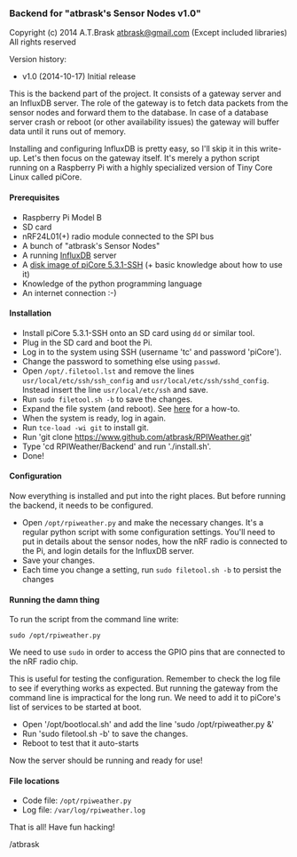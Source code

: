 ### Backend for "atbrask's Sensor Nodes v1.0"
Copyright (c) 2014 A.T.Brask <atbrask@gmail.com> (Except included libraries)
All rights reserved

Version history:
* v1.0 (2014-10-17) Initial release

This is the backend part of the project. It consists of a gateway server and
an InfluxDB server. The role of the gateway is to fetch data packets from the
sensor nodes and forward them to the database. In case of a database server
crash or reboot (or other availability issues) the gateway will buffer data
until it runs out of memory.

Installing and configuring InfluxDB is pretty easy, so I'll skip it in this
write-up. Let's then focus on the gateway itself. It's merely a python script
running on a Raspberry Pi with a highly specialized version of Tiny Core Linux
called piCore.

#### Prerequisites
* Raspberry Pi Model B
* SD card
* nRF24L01(+) radio module connected to the SPI bus
* A bunch of "atbrask's Sensor Nodes"
* A running [InfluxDB](http://influxdb.com) server
* A [disk image of piCore 5.3.1-SSH](http://tinycorelinux.net/5.x/armv6/releases/5.3/piCore-5.3.1-SSH.zip) (+ basic knowledge about how to use it)
* Knowledge of the python programming language
* An internet connection :-)

#### Installation
* Install piCore 5.3.1-SSH onto an SD card using `dd` or similar tool.
* Plug in the SD card and boot the Pi.
* Log in to the system using SSH (username 'tc' and password 'piCore').
* Change the password to something else using `passwd`.
* Open `/opt/.filetool.lst` and remove the lines `usr/local/etc/ssh/ssh_config` and `usr/local/etc/ssh/sshd_config`. Instead insert the line `usr/local/etc/ssh` and save.
* Run `sudo filetool.sh -b` to save the changes.
* Expand the file system (and reboot). See [here](http://www.maketecheasier.com/review-of-picore/) for a how-to.
* When the system is ready, log in again.
* Run `tce-load -wi git` to install git.
* Run 'git clone https://www.github.com/atbrask/RPIWeather.git'
* Type 'cd RPIWeather/Backend' and run './install.sh'.
* Done!

#### Configuration
Now everything is installed and put into the right places. But before running 
the backend, it needs to be configured. 

* Open `/opt/rpiweather.py` and make the necessary changes. It's a regular python script with some configuration settings. You'll need to put in details about the sensor nodes, how the nRF radio is connected to the Pi, and login details for the InfluxDB server.
* Save your changes.
* Each time you change a setting, run `sudo filetool.sh -b` to persist the changes

#### Running the damn thing
To run the script from the command line write:

    sudo /opt/rpiweather.py


We need to use `sudo` in order to access the GPIO pins that are connected to
the nRF radio chip.

This is useful for testing the configuration. Remember to check the log file to
see if everything works as expected. But running the gateway from the command
line is impractical for the long run. We need to add it to piCore's list of 
services to be started at boot.

* Open '/opt/bootlocal.sh' and add the line 'sudo /opt/rpiweather.py &'
* Run 'sudo filetool.sh -b' to save the changes.
* Reboot to test that it auto-starts

Now the server should be running and ready for use!

#### File locations
* Code file: `/opt/rpiweather.py`
* Log file: `/var/log/rpiweather.log`

That is all! Have fun hacking!

/atbrask
